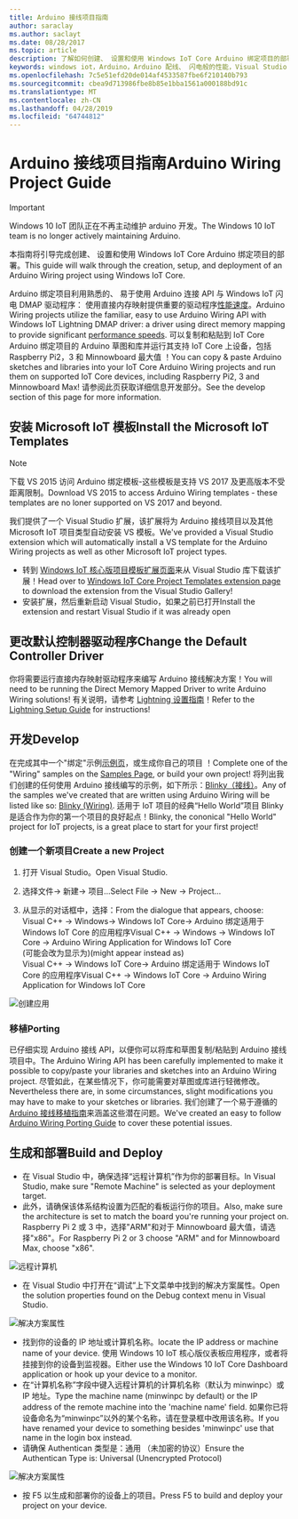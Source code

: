 ```yaml
---
title: Arduino 接线项目指南
author: saraclay
ms.author: saclayt
ms.date: 08/28/2017
ms.topic: article
description: 了解如何创建、 设置和使用 Windows IoT Core Arduino 绑定项目的部署。
keywords: windows iot，Arduino，Arduino 配线、 闪电般的性能，Visual Studio
ms.openlocfilehash: 7c5e51efd20de014af4533587fbe6f210140b793
ms.sourcegitcommit: cbea9d713986fbe8b85e1bba1561a000188bd91c
ms.translationtype: MT
ms.contentlocale: zh-CN
ms.lasthandoff: 04/28/2019
ms.locfileid: "64744812"
---
```

# <a name="arduino-wiring-project-guide"></a><span data-ttu-id="d5ad8-104">Arduino 接线项目指南</span><span class="sxs-lookup"><span data-stu-id="d5ad8-104">Arduino Wiring Project Guide</span></span>

> [!IMPORTANT]
> <span data-ttu-id="d5ad8-105">Windows 10 IoT 团队正在不再主动维护 arduino 开发。</span><span class="sxs-lookup"><span data-stu-id="d5ad8-105">The Windows 10 IoT team is no longer actively maintaining Arduino.</span></span>

<span data-ttu-id="d5ad8-106">本指南将引导完成创建、 设置和使用 Windows IoT Core Arduino 绑定项目的部署。</span><span class="sxs-lookup"><span data-stu-id="d5ad8-106">This guide will walk through the creation, setup, and deployment of an Arduino Wiring project using Windows IoT Core.</span></span>

<span data-ttu-id="d5ad8-107">Arduino 绑定项目利用熟悉的、 易于使用 Arduino 连接 API 与 Windows IoT 闪电 DMAP 驱动程序： 使用直接内存映射提供重要的驱动程序[性能速度](../develop-your-app/LightningPerformance.md)。</span><span class="sxs-lookup"><span data-stu-id="d5ad8-107">Arduino Wiring projects utilize the familiar, easy to use Arduino Wiring API with Windows IoT Lightning DMAP driver: a driver using direct memory mapping to provide significant [performance speeds](../develop-your-app/LightningPerformance.md).</span></span> <span data-ttu-id="d5ad8-108">可以复制和粘贴到 IoT Core Arduino 绑定项目的 Arduino 草图和库并运行其支持 IoT Core 上设备，包括 Raspberry Pi2，3 和 Minnowboard 最大值 ！</span><span class="sxs-lookup"><span data-stu-id="d5ad8-108">You can copy & paste Arduino sketches and libraries into your IoT Core Arduino Wiring projects and run them on supported IoT Core devices, including Raspberry Pi2, 3 and Minnowboard Max!</span></span> <span data-ttu-id="d5ad8-109">请参阅此页获取详细信息开发部分。</span><span class="sxs-lookup"><span data-stu-id="d5ad8-109">See the develop section of this page for more information.</span></span>

## <a name="install-the-microsoft-iot-templates"></a><span data-ttu-id="d5ad8-110">安装 Microsoft IoT 模板</span><span class="sxs-lookup"><span data-stu-id="d5ad8-110">Install the Microsoft IoT Templates</span></span>

> [!NOTE]
> <span data-ttu-id="d5ad8-111">下载 VS 2015 访问 Arduino 绑定模板-这些模板是支持 VS 2017 及更高版本不受距离限制。</span><span class="sxs-lookup"><span data-stu-id="d5ad8-111">Download VS 2015 to access Arduino Wiring templates - these templates are no loner supported on VS 2017 and beyond.</span></span>

<span data-ttu-id="d5ad8-112">我们提供了一个 Visual Studio 扩展，该扩展将为 Arduino 接线项目以及其他 Microsoft IoT 项目类型自动安装 VS 模板。</span><span class="sxs-lookup"><span data-stu-id="d5ad8-112">We've provided a Visual Studio extension which will automatically install a VS template for the Arduino Wiring projects as well as other Microsoft IoT project types.</span></span> 

- <span data-ttu-id="d5ad8-113">转到 [Windows IoT 核心版项目模板扩展页面](https://go.microsoft.com/fwlink/?linkid=847472)来从 Visual Studio 库下载该扩展！</span><span class="sxs-lookup"><span data-stu-id="d5ad8-113">Head over to [Windows IoT Core Project Templates extension page](https://go.microsoft.com/fwlink/?linkid=847472) to download the extension from the Visual Studio Gallery!</span></span>
- <span data-ttu-id="d5ad8-114">安装扩展，然后重新启动 Visual Studio，如果之前已打开</span><span class="sxs-lookup"><span data-stu-id="d5ad8-114">Install the extension and restart Visual Studio if it was already open</span></span>

## <a name="change-the-default-controller-driver"></a><span data-ttu-id="d5ad8-115">更改默认控制器驱动程序</span><span class="sxs-lookup"><span data-stu-id="d5ad8-115">Change the Default Controller Driver</span></span>

<span data-ttu-id="d5ad8-116">你将需要运行直接内存映射驱动程序来编写 Arduino 接线解决方案！</span><span class="sxs-lookup"><span data-stu-id="d5ad8-116">You will need to be running the Direct Memory Mapped Driver to write Arduino Wiring solutions!</span></span> <span data-ttu-id="d5ad8-117">有关说明，请参考 [Lightning 设置指南](../develop-your-app/LightningSetup.md)！</span><span class="sxs-lookup"><span data-stu-id="d5ad8-117">Refer to the [Lightning Setup Guide](../develop-your-app/LightningSetup.md) for instructions!</span></span>

## <a name="develop"></a><span data-ttu-id="d5ad8-118">开发</span><span class="sxs-lookup"><span data-stu-id="d5ad8-118">Develop</span></span>
<span data-ttu-id="d5ad8-119">在完成其中一个"绑定"示例[示例页](https://developer.microsoft.com/en-us/windows/iot/samples)，或生成你自己的项目 ！</span><span class="sxs-lookup"><span data-stu-id="d5ad8-119">Complete one of the "Wiring" samples on the [Samples Page](https://developer.microsoft.com/en-us/windows/iot/samples), or build your own project!</span></span> <span data-ttu-id="d5ad8-120">将列出我们创建的任何使用 Arduino 接线编写的示例，如下所示：[Blinky（接线）](https://developer.microsoft.com/en-us/windows/iot/samples/helloblinkybackgroundwiring)。</span><span class="sxs-lookup"><span data-stu-id="d5ad8-120">Any of the samples we've created that are written using Arduino Wiring will be listed like so: [Blinky (Wiring)](https://developer.microsoft.com/en-us/windows/iot/samples/helloblinkybackgroundwiring).</span></span> <span data-ttu-id="d5ad8-121">适用于 IoT 项目的经典“Hello World”项目 Blinky 是适合作为你的第一个项目的良好起点！</span><span class="sxs-lookup"><span data-stu-id="d5ad8-121">Blinky, the cononical "Hello World" project for IoT projects, is a great place to start for your first project!</span></span>

### <a name="create-a-new-project"></a><span data-ttu-id="d5ad8-122">创建一个新项目</span><span class="sxs-lookup"><span data-stu-id="d5ad8-122">Create a new Project</span></span>
1. <span data-ttu-id="d5ad8-123">打开 Visual Studio。</span><span class="sxs-lookup"><span data-stu-id="d5ad8-123">Open Visual Studio.</span></span>

2. <span data-ttu-id="d5ad8-124">选择文件-> 新建-> 项目...</span><span class="sxs-lookup"><span data-stu-id="d5ad8-124">Select File -> New -> Project...</span></span>

3. <span data-ttu-id="d5ad8-125">从显示的对话框中，选择：</span><span class="sxs-lookup"><span data-stu-id="d5ad8-125">From the dialogue that appears, choose:</span></span>  
<span data-ttu-id="d5ad8-126">Visual C++ -> Windows-> Windows IoT Core-> Arduino 绑定适用于 Windows IoT Core 的应用程序</span><span class="sxs-lookup"><span data-stu-id="d5ad8-126">Visual C++ -> Windows -> Windows IoT Core -> Arduino Wiring Application for Windows IoT Core</span></span>  
<span data-ttu-id="d5ad8-127">(可能会改为显示为)</span><span class="sxs-lookup"><span data-stu-id="d5ad8-127">(might appear instead as)</span></span>  
<span data-ttu-id="d5ad8-128">Visual C++ -> Windows IoT Core-> Arduino 绑定适用于 Windows IoT Core 的应用程序</span><span class="sxs-lookup"><span data-stu-id="d5ad8-128">Visual C++ -> Windows IoT Core -> Arduino Wiring Application for Windows IoT Core</span></span> 


![创建应用](../media/ArduinoWiring/appcreate.png)

### <a name="porting"></a><span data-ttu-id="d5ad8-130">移植</span><span class="sxs-lookup"><span data-stu-id="d5ad8-130">Porting</span></span>

<span data-ttu-id="d5ad8-131">已仔细实现 Arduino 接线 API，以便你可以将库和草图复制/粘贴到 Arduino 接线项目中。</span><span class="sxs-lookup"><span data-stu-id="d5ad8-131">The Arduino Wiring API has been carefully implemented to make it possible to copy/paste your libraries and sketches into an Arduino Wiring project.</span></span> <span data-ttu-id="d5ad8-132">尽管如此，在某些情况下，你可能需要对草图或库进行轻微修改。</span><span class="sxs-lookup"><span data-stu-id="d5ad8-132">Nevertheless there are, in some circumstances, slight modifications you may have to make to your sketches or libraries.</span></span> <span data-ttu-id="d5ad8-133">我们创建了一个易于遵循的 [Arduino 接线移植指南](ArduinoWiringPortingGuide.md)来涵盖这些潜在问题。</span><span class="sxs-lookup"><span data-stu-id="d5ad8-133">We've created an easy to follow [Arduino Wiring Porting Guide](ArduinoWiringPortingGuide.md) to cover these potential issues.</span></span>

## <a name="build-and-deploy"></a><span data-ttu-id="d5ad8-134">生成和部署</span><span class="sxs-lookup"><span data-stu-id="d5ad8-134">Build and Deploy</span></span>

- <span data-ttu-id="d5ad8-135">在 Visual Studio 中，确保选择“远程计算机”作为你的部署目标。</span><span class="sxs-lookup"><span data-stu-id="d5ad8-135">In Visual Studio, make sure "Remote Machine" is selected as your deployment target.</span></span>
- <span data-ttu-id="d5ad8-136">此外，请确保该体系结构设置为匹配的看板运行你的项目。</span><span class="sxs-lookup"><span data-stu-id="d5ad8-136">Also, make sure the  architecture is set to match the board you're running your project on.</span></span> <span data-ttu-id="d5ad8-137">Raspberry Pi 2 或 3 中，选择"ARM"和对于 Minnowboard 最大值，请选择"x86"。</span><span class="sxs-lookup"><span data-stu-id="d5ad8-137">For Raspberry Pi 2 or 3 choose "ARM" and for Minnowboard Max, choose "x86".</span></span>

![远程计算机](../media/ArduinoWiring/wiringapp_remotemachine.png)

- <span data-ttu-id="d5ad8-139">在 Visual Studio 中打开在“调试”上下文菜单中找到的解决方案属性。</span><span class="sxs-lookup"><span data-stu-id="d5ad8-139">Open the solution properties found on the Debug context menu in Visual Studio.</span></span>

![解决方案属性](../media/ArduinoWiring/wiringapp_properties.png)

- <span data-ttu-id="d5ad8-141">找到你的设备的 IP 地址或计算机名称。</span><span class="sxs-lookup"><span data-stu-id="d5ad8-141">locate the IP address or machine name of your device.</span></span> <span data-ttu-id="d5ad8-142">使用 Windows 10 IoT 核心版仪表板应用程序，或者将挂接到你的设备到监视器。</span><span class="sxs-lookup"><span data-stu-id="d5ad8-142">Either use the Windows 10 IoT Core Dashboard application or hook up your device to a monitor.</span></span>
- <span data-ttu-id="d5ad8-143">在“计算机名称”字段中键入远程计算机的计算机名称（默认为 minwinpc）或 IP 地址。</span><span class="sxs-lookup"><span data-stu-id="d5ad8-143">Type the machine name (minwinpc by default) or the IP address of the remote machine into the 'machine name' field.</span></span> <span data-ttu-id="d5ad8-144">如果你已将设备命名为“minwinpc”以外的某个名称，请在登录框中改用该名称。</span><span class="sxs-lookup"><span data-stu-id="d5ad8-144">If you have renamed your device to something besides 'minwinpc' use that name in the login box instead.</span></span>
- <span data-ttu-id="d5ad8-145">请确保 Authentican 类型是：通用 （未加密的协议）</span><span class="sxs-lookup"><span data-stu-id="d5ad8-145">Ensure the Authentican Type is: Universal (Unencrypted Protocol)</span></span>

![解决方案属性](../media/ArduinoWiring/wiringapp_properties2.png)

- <span data-ttu-id="d5ad8-147">按 F5 以生成和部署你的设备上的项目。</span><span class="sxs-lookup"><span data-stu-id="d5ad8-147">Press F5 to build and deploy your project on your device.</span></span>
